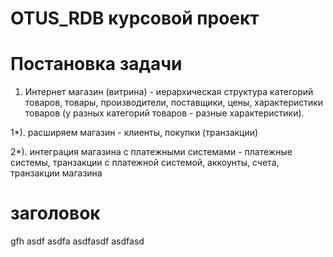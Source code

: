 # OTUS_RDB курсовой проект
# Постановка задачи
1. Интернет магазин (витрина) - иерархическая структура категорий товаров, товары, производители, поставщики, цены, характеристики товаров (у разных категорий товаров - разные характеристики). 


1*). расширяем магазин - клиенты, покупки (транзакции)


2*). интеграция магазина с платежными системами - платежные системы, транзакции с платежной системой, аккоунты, счета, транзакции магазина

# заголовок
<p>gfh asdf asdfa asdfasdf asdfasd </p>
